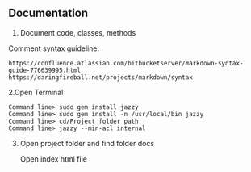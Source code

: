 ## Documentation
1. Document code, classes, methods

Comment syntax guideline:

    https://confluence.atlassian.com/bitbucketserver/markdown-syntax-guide-776639995.html
    https://daringfireball.net/projects/markdown/syntax


2.Open Terminal

    Command line> sudo gem install jazzy
    Command line> sudo gem install -n /usr/local/bin jazzy
    Command line> cd/Project folder path
    Command line> jazzy --min-acl internal


3. Open project folder and find folder docs
   
   Open index html file
